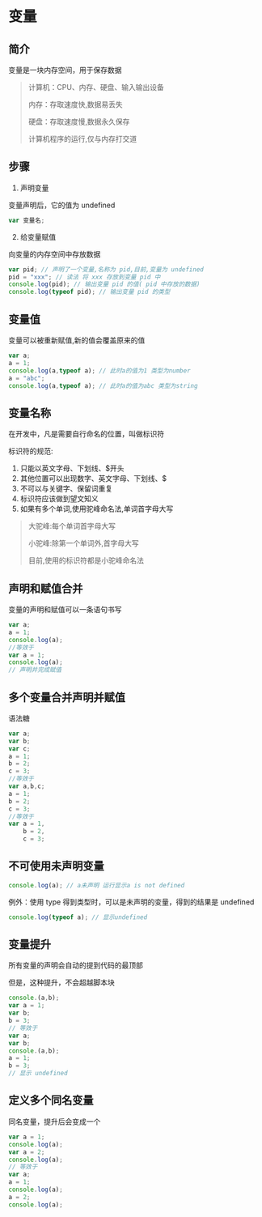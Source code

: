 # 变量

## 简介

变量是一块内存空间，用于保存数据

> 计算机：CPU、内存、硬盘、输入输出设备
> 
> 内存：存取速度快,数据易丢失
> 
> 硬盘：存取速度慢,数据永久保存
> 
> 计算机程序的运行,仅与内存打交道

## 步骤

1. 声明变量

变量声明后，它的值为 undefined

```js
var 变量名;
``` 

2. 给变量赋值

向变量的内存空间中存放数据

```js
var pid; // 声明了一个变量,名称为 pid,目前,变量为 undefined
pid = "xxx"; // 读法 将 xxx 存放到变量 pid 中
console.log(pid); // 输出变量 pid 的值( pid 中存放的数据)
console.log(typeof pid); // 输出变量 pid 的类型
```

## 变量值

变量可以被重新赋值,新的值会覆盖原来的值

```js
var a;
a = 1;
console.log(a,typeof a); // 此时a的值为1 类型为number
a = "abc";
console.log(a,typeof a); // 此时a的值为abc 类型为string
```

## 变量名称

在开发中，凡是需要自行命名的位置，叫做标识符

标识符的规范:

1. 只能以英文字母、下划线、$开头
2. 其他位置可以出现数字、英文字母、下划线、$
3. 不可以与关键字、保留词重复
4. 标识符应该做到望文知义
5. 如果有多个单词,使用驼峰命名法,单词首字母大写

> 大驼峰:每个单词首字母大写
>
> 小驼峰:除第一个单词外,首字母大写
> 
> 目前,使用的标识符都是小驼峰命名法

## 声明和赋值合并

变量的声明和赋值可以一条语句书写

```js
var a;
a = 1;
console.log(a);
//等效于
var a = 1;
console.log(a);
// 声明并完成赋值
```

## 多个变量合并声明并赋值

语法糖

```js
var a;
var b;
var c;
a = 1;
b = 2;
c = 3;
//等效于
var a,b,c;
a = 1;
b = 2;
c = 3;
//等效于
var a = 1,
    b = 2,
    c = 3;
```

## 不可使用未声明变量

```js
console.log(a); // a未声明 运行显示a is not defined
```

例外：使用 type 得到类型时，可以是未声明的变量，得到的结果是 undefined

```js
console.log(typeof a); // 显示undefined
```

## 变量提升

所有变量的声明会自动的提到代码的最顶部

但是，这种提升，不会超越脚本块

```js
console.(a,b);
var a = 1;
var b;
b = 3;
// 等效于
var a;
var b;
console.(a,b);
a = 1;
b = 3;
// 显示 undefined
```

## 定义多个同名变量

同名变量，提升后会变成一个

```js
var a = 1;
console.log(a);
var a = 2;
console.log(a);
// 等效于
var a;
a = 1;
console.log(a);
a = 2;
console.log(a);
```